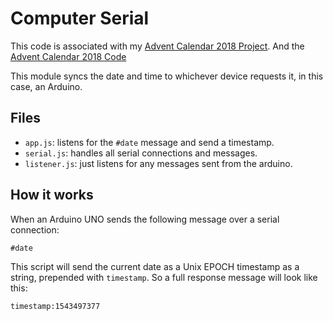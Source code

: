 # Computer Serial

This code is associated with my [Advent Calendar 2018 Project](https://sammeechward.com).
And the [Advent Calendar 2018 Code](https://github.com/Sam-Meech-Ward/Advent_Calendar_2018)

This module syncs the date and time to whichever device requests it, in this case, an Arduino.

## Files

* `app.js`: listens for the `#date` message and send a timestamp.
* `serial.js`: handles all serial connections and messages.
* `listener.js`: just listens for any messages sent from the arduino.

## How it works

When an Arduino UNO sends the following message over a serial connection:

```
#date
```

This script will send the current date as a Unix EPOCH timestamp as a string, prepended with `timestamp`. So a full response message will look like this:

```
timestamp:1543497377
```


